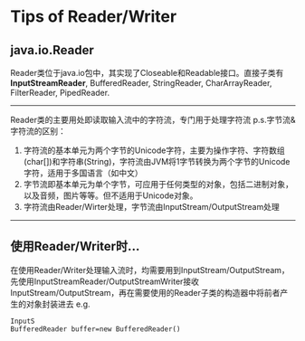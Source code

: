 # Tips of Reader/Writer
## java.io.Reader
Reader类位于java.io包中，其实现了Closeable和Readable接口。直接子类有**InputStreamReader**, BufferedReader,  StringReader, CharArrayReader, FilterReader, PipedReader.
****
Reader类的主要用处即读取输入流中的字符流，专门用于处理字符流
p.s.字节流&字符流的区别：
1. 字符流的基本单元为两个字节的Unicode字符，主要为操作字符、字符数组(char[])和字符串(String)，字符流由JVM将1字节转换为两个字节的Unicode字符，适用于多国语言（如中文）
2. 字节流即基本单元为单个字节，可应用于任何类型的对象，包括二进制对象，以及音频，图片等等。但不适用于Unicode对象。
3. 字符流由Reader/Wirter处理，字节流由InputStream/OutputStream处理
***
## 使用Reader/Writer时...
在使用Reader/Writer处理输入流时，均需要用到InputStream/OutputStream，先使用InputStreamReader/OutputStreamWriter接收InputStream/OutputStream，再在需要使用的Reader子类的构造器中将前者产生的对象封装进去
e.g.
```
InputS
BufferedReader buffer=new BufferedReader()
```